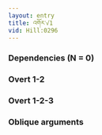 ```yaml
---
layout: entry
title: འགོར་√1
vid: Hill:0296
---
```

### Dependencies (N = 0)


### Overt 1-2


### Overt 1-2-3


### Oblique arguments
